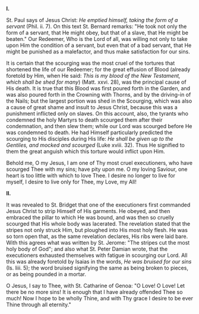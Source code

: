 
**I\.**

St. Paul says of Jesus Christ: *He emptied himself, taking the form of a servant* (Phil. ii. 7). On this text St. Bernard remarks: \"He took not only the form of a servant, that He might obey, but that of a slave, that He might be beaten.\" Our Redeemer, Who is the Lord of all, was willing not only to take upon Him the condition of a servant, but even that of a bad servant, that He might be punished as a malefactor, and thus make satisfaction for our sins.

It is certain that the scourging was the most cruel of the tortures that shortened the life of our Redeemer; for the great effusion of Blood (already foretold by Him, when He said: *This is my blood of the New Testament, which shall be shed for many*) (Matt. xxvi. 28), was the principal cause of His death. It is true that this Blood was first poured forth in the Garden, and was also poured forth in the Crowning with Thorns, and by the driving-in of the Nails; but the largest portion was shed in the Scourging, which was also a cause of great shame and insult to Jesus Christ, because this was a punishment inflicted only on slaves. On this account, also, the tyrants who condemned the holy Martyrs to death scourged them after their condemnation, and then slew them; while our Lord was scourged before He was condemned to death. He had Himself particularly predicted the scourging to His disciples during His life: *He shall be given up to the Gentiles, and mocked and scourged* (Luke xviii. 32). Thus He signified to them the great anguish which this torture would inflict upon Him.

Behold me, O my Jesus, I am one of Thy most cruel executioners, who have scourged Thee with my sins; have pity upon me. O my loving Saviour, one heart is too little with which to love Thee. I desire no longer to live for myself, I desire to live only for Thee, my Love, my All!

**II\.**

It was revealed to St. Bridget that one of the executioners first commanded Jesus Christ to strip Himself of His garments. He obeyed, and then embraced the pillar to which He was bound, and was then so cruelly scourged that His whole body was lacerated. The revelation stated that the stripes not only struck Him, but ploughed into His most holy flesh. He was so torn open that, as the same revelation declares, His ribs were laid bare. With this agrees what was written by St. Jerome: \"The stripes cut the most holy body of God\"; and also what St. Peter Damian wrote, that the executioners exhausted themselves with fatigue in scourging our Lord. All this was already foretold by Isaias in the words, *He was bruised for our sins* (Is. liii. 5); the word bruised signifying the same as being broken to pieces, or as being pounded in a mortar.

O Jesus, I say to Thee, with St. Catharine of Genoa: \"O Love! O Love! Let there be no more sins! It is enough that I have already offended Thee so much! Now I hope to be wholly Thine, and with Thy grace I desire to be ever Thine through all eternity.\"


